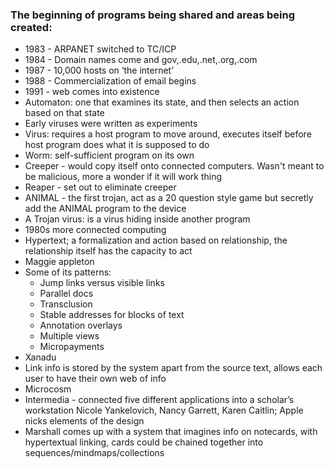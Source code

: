 ### The beginning of programs being shared and areas being created:
-   1983 - ARPANET switched to TC/ICP
-   1984 - Domain names come and gov,.edu,.net,.org,.com
-   1987 - 10,000 hosts on ‘the internet’
-   1988 - Commercialization of email begins
-   1991 - web comes into existence
-   Automaton: one that examines its state, and then selects an action based on that state
-   Early viruses were written as experiments
-   Virus: requires a host program to move around, executes itself before host program does what it is supposed to do
-   Worm: self-sufficient program on its own
-   Creeper - would copy itself onto connected computers. Wasn't meant to be malicious, more a wonder if it will work thing
-   Reaper - set out to eliminate creeper
-   ANIMAL - the first trojan, act as a 20 question style game but secretly add the ANIMAL program to the device
-   A Trojan virus: is a virus hiding inside another program
-   1980s more connected computing
-   Hypertext; a formalization and action based on relationship, the relationship itself has the capacity to act
-   Maggie appleton
-   Some of its patterns:
	-   Jump links versus visible links
	-   Parallel docs
	-   Transclusion
	-   Stable addresses for blocks of text
	-   Annotation overlays
	-   Multiple views
	-   Micropayments
-   Xanadu
-   Link info is stored by the system apart from the source text, allows each user to have their own web of info
-   Microcosm
-   Intermedia - connected five different applications into a scholar’s workstation Nicole Yankelovich, Nancy Garrett, Karen Caitlin; Apple nicks elements of the design
-   Marshall comes up with a system that imagines info on notecards, with hypertextual linking, cards could be chained together into sequences/mindmaps/collections